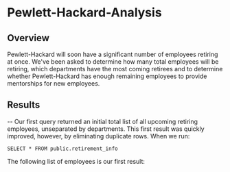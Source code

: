 # Pewlett-Hackard-Analysis

## Overview
Pewlett-Hackard will soon have a significant number of employees retiring at once. We've been asked to determine how many total employees will be retiring, which departments have the most coming retirees and to determine whether Pewlett-Hackard has enough remaining employees to provide mentorships for new employees.

## Results
-- Our first query returned an initial total list of all upcoming retiring employees, unseparated by departments. This first result was quickly improved, however, by eliminating duplicate rows. When we run:

``` 
SELECT * FROM public.retirement_info 
```

The following list of employees is our first result: 

